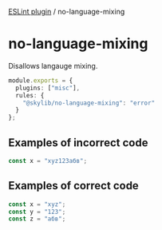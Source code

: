 [ESLint plugin](https://ilyub.github.io/eslint-plugin/) / no-language-mixing

# no-language-mixing

Disallows langauge mixing.

```ts
module.exports = {
  plugins: ["misc"],
  rules: {
    "@skylib/no-language-mixing": "error"
  }
};
```

## Examples of incorrect code

```ts
const x = "xyz123абв";
```

## Examples of correct code

```ts
const x = "xyz";
const y = "123";
const z = "абв";
```